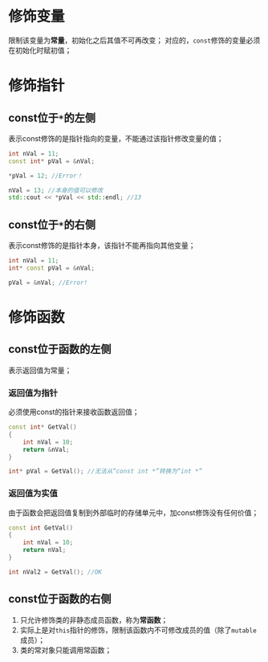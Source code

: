 # 修饰变量

限制该变量为**常量**，初始化之后其值不可再改变；
对应的，`const`修饰的变量必须在初始化时赋初值；

# 修饰指针

## const位于`*`的左侧

表示const修饰的是指针指向的变量，不能通过该指针修改变量的值；
```c++
int nVal = 11;
const int* pVal = &nVal;

*pVal = 12; //Error！

nVal = 13; //本身的值可以修改
std::cout << *pVal << std::endl; //13
```

## const位于`*`的右侧

表示const修饰的是指针本身，该指针不能再指向其他变量；
```c++
int nVal = 11;
int* const pVal = &nVal;

pVal = &nVal; //Error!
```

# 修饰函数

## const位于函数的左侧

表示返回值为常量；

### 返回值为指针

必须使用const的指针来接收函数返回值；
```c++
const int* GetVal()
{
	int nVal = 10;
	return &nVal;
}

int* pVal = GetVal(); //无法从“const int *”转换为“int *”
```

### 返回值为实值

由于函数会把返回值复制到外部临时的存储单元中，加const修饰没有任何价值；
```c++
const int GetVal()
{
	int nVal = 10;
	return nVal;
}

int nVal2 = GetVal(); //OK
```

## const位于函数的右侧

1. 只允许修饰类的非静态成员函数，称为**常函数**；
2. 实际上是对`this`指针的修饰，限制该函数内不可修改成员的值（除了`mutable`成员）；
3. 类的常对象只能调用常函数；

